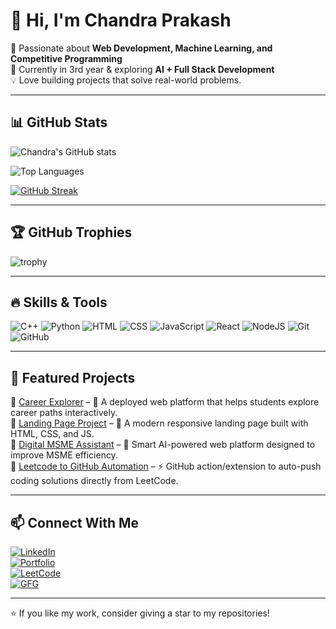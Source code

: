 # 👋 Hi, I'm Chandra Prakash  

🚀 Passionate about **Web Development, Machine Learning, and Competitive Programming**  
🌱 Currently in 3rd year & exploring **AI + Full Stack Development**  
💡 Love building projects that solve real-world problems.  

---

## 📊 GitHub Stats  

<!-- GitHub Stats -->
![Chandra's GitHub stats](https://github-readme-stats.vercel.app/api?username=YourUserName&show_icons=true&theme=radical&hide_border=true)

<!-- Most Used Languages -->
![Top Languages](https://github-readme-stats.vercel.app/api/top-langs/?username=YourUserName&layout=compact&theme=radical&hide_border=true)

<!-- GitHub Streak -->
[![GitHub Streak](https://streak-stats.demolab.com?user=YourUserName&theme=radical&hide_border=true)](https://git.io/streak-stats)

---

## 🏆 GitHub Trophies  
![trophy](https://github-profile-trophy.vercel.app/?username=YourUserName&theme=radical&no-frame=true&row=1&column=6)

---

## 🔥 Skills & Tools  

![C++](https://img.shields.io/badge/C++-00599C?style=for-the-badge&logo=cplusplus&logoColor=white)
![Python](https://img.shields.io/badge/Python-3776AB?style=for-the-badge&logo=python&logoColor=white)
![HTML](https://img.shields.io/badge/HTML5-E34F26?style=for-the-badge&logo=html5&logoColor=white)
![CSS](https://img.shields.io/badge/CSS3-1572B6?style=for-the-badge&logo=css3&logoColor=white)
![JavaScript](https://img.shields.io/badge/JavaScript-F7DF1E?style=for-the-badge&logo=javascript&logoColor=black)
![React](https://img.shields.io/badge/React-20232A?style=for-the-badge&logo=react&logoColor=61DAFB)
![NodeJS](https://img.shields.io/badge/Node.js-339933?style=for-the-badge&logo=node-dot-js&logoColor=white)
![Git](https://img.shields.io/badge/Git-F05033?style=for-the-badge&logo=git&logoColor=white)
![GitHub](https://img.shields.io/badge/GitHub-100000?style=for-the-badge&logo=github&logoColor=white)

---

## 🌟 Featured Projects  

🔹 [Career Explorer]([https://your-career-explorer-link.com](https://chandra-prakash-rai-career-explorer.netlify.app/)) – 🚀 A deployed web platform that helps students explore career paths interactively.  
🔹 [Landing Page Project](https://your-landing-page-link.com) – 🎨 A modern responsive landing page built with HTML, CSS, and JS.  
🔹 [Digital MSME Assistant](#) – 🤖 Smart AI-powered web platform designed to improve MSME efficiency.  
🔹 [Leetcode to GitHub Automation](#) – ⚡ GitHub action/extension to auto-push coding solutions directly from LeetCode.  


---

## 📫 Connect With Me  

[![LinkedIn](https://img.shields.io/badge/LinkedIn-0A66C2?style=for-the-badge&logo=linkedin&logoColor=white)](https://linkedin.com/in/YourLinkedInID)  
[![Portfolio](https://img.shields.io/badge/Portfolio-FF7139?style=for-the-badge&logo=firefox&logoColor=white)](https://YourPortfolioLink)  
[![LeetCode](https://img.shields.io/badge/LeetCode-FFA116?style=for-the-badge&logo=leetcode&logoColor=black)](https://leetcode.com/YourLeetcodeID)  
[![GFG](https://img.shields.io/badge/GFG-2F8D46?style=for-the-badge&logo=geeksforgeeks&logoColor=white)](https://auth.geeksforgeeks.org/user/YourGFGID)  

---
⭐ If you like my work, consider giving a star to my repositories!
